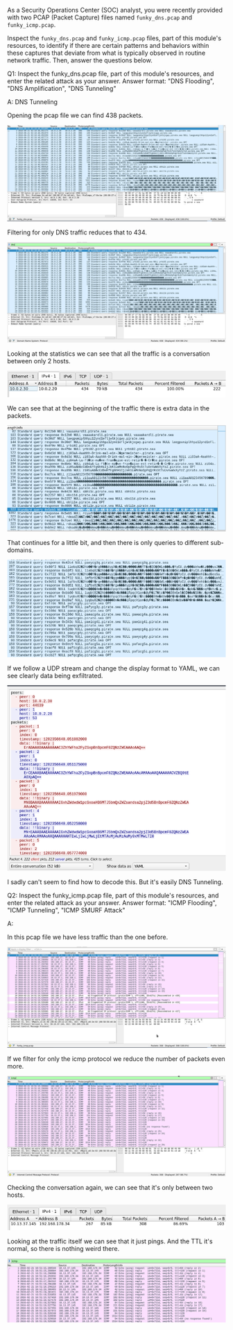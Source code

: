 

As a Security Operations Center (SOC) analyst, you were recently provided with two PCAP (Packet Capture) files named `funky_dns.pcap` and `funky_icmp.pcap`.

Inspect the `funky_dns.pcap` and `funky_icmp.pcap` files, part of this module's resources, to identify if there are certain patterns and behaviors within these captures that deviate from what is typically observed in routine network traffic. Then, answer the questions below.


Q1: Inspect the funky_dns.pcap file, part of this module's resources, and enter the related attack as your answer. Answer format: "DNS Flooding", "DNS Amplification", "DNS Tunneling"

A: DNS Tunneling

Opening the pcap file we can find 438 packets.

![](../../Img/Pasted%20image%2020250611153310.png)

Filtering for only DNS traffic reduces that to 434.

![](../../Img/Pasted%20image%2020250611153352.png)

Looking at the statistics we can see that all the traffic is a conversation between only 2 hosts.

![](../../Img/Pasted%20image%2020250611153636.png)

We can see that at the beginning of the traffic there is extra data in the packets.

![](../../Img/Pasted%20image%2020250611154149.png)

That continues for a little bit, and then there is only queries to different sub-domains.

![](../../Img/Pasted%20image%2020250611154320.png)

If we follow a UDP stream and change the display format to YAML, we can see clearly data being exfiltrated.

![](../../Img/Pasted%20image%2020250611154445.png)

I sadly can't seem to find how to decode this. But it's easily DNS Tunneling.

Q2: Inspect the funky_icmp.pcap file, part of this module's resources, and enter the related attack as your answer. Answer format: "ICMP Flooding", "ICMP Tunneling", "ICMP SMURF Attack"

A: 

In this pcap file we have less traffic than the one before.

![](../../Img/Pasted%20image%2020250611160006.png)

If we filter for only the icmp protocol we reduce the number of packets even more.

![](../../Img/Pasted%20image%2020250611160115.png)

Checking the conversation again, we can see that it's only between two hosts.

![](../../Img/Pasted%20image%2020250611160214.png)

Looking at the traffic itself we can see that it just pings.
And the TTL it's normal, so there is nothing weird there.

![](../../Img/Pasted%20image%2020250611160309.png)




